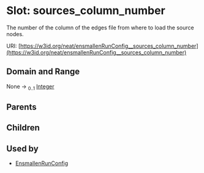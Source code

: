 
# Slot: sources_column_number


The number of the column of the edges file from where to load the source nodes.

URI: [https://w3id.org/neat/ensmallenRunConfig__sources_column_number](https://w3id.org/neat/ensmallenRunConfig__sources_column_number)


## Domain and Range

None &#8594;  <sub>0..1</sub> [Integer](types/Integer.md)

## Parents


## Children


## Used by

 * [EnsmallenRunConfig](EnsmallenRunConfig.md)
